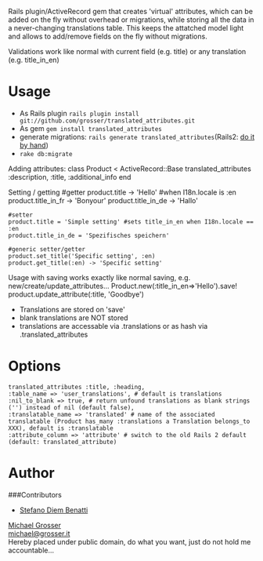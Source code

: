 Rails plugin/ActiveRecord gem that creates 'virtual' attributes, which can be added on the fly without overhead or migrations, while storing all the data in a never-changing translations table.
This keeps the attatched model light and allows to add/remove fields on the fly without migrations.

Validations work like normal with current field (e.g. title) or any translation (e.g. title_in_en)

Usage
=====
 - As Rails plugin  `rails plugin install git://github.com/grosser/translated_attributes.git`
 - As gem `gem install translated_attributes`
 - generate migrations: `rails generate translated_attributes`(Rails2: [do it by hand](http://github.com/grosser/translated_attributes/blob/master/lib/generators/translated_attributes/templates/migration.rb))
 - `rake db:migrate`

Adding attributes:
    class Product < ActiveRecord::Base
      translated_attributes :description, :title, :additional_info
    end

Setting / getting
    #getter
    product.title -> 'Hello' #when I18n.locale is :en
    product.title_in_fr -> 'Bonyour'
    product.title_in_de -> 'Hallo'

    #setter
    product.title = 'Simple setting' #sets title_in_en when I18n.locale == :en
    product.title_in_de = 'Spezifisches speichern'

    #generic setter/getter
    product.set_title('Specific setting', :en)
    product.get_title(:en) -> 'Specific setting'

Usage with saving works exactly like normal saving, e.g. new/create/update_attributes...
    Product.new(:title_in_en=>'Hello').save!
    product.update_attribute(:title, 'Goodbye')

 - Translations are stored on 'save'
 - blank translations are NOT stored
 - translations are accessable via .translations or as hash via .translated_attributes

Options
=======
    translated_attributes :title, :heading,
    :table_name => 'user_translations', # default is translations
    :nil_to_blank => true, # return unfound translations as blank strings ('') instead of nil (default false),
    :translatable_name => 'translated' # name of the associated translatable (Product has_many :translations a Translation belongs_to XXX), default is :translatable
    :attribute_column => 'attribute' # switch to the old Rails 2 default (default: translated_attribute)

Author
======

###Contributors
 - [Stefano Diem Benatti](http://github.com/teonimesic)

[Michael Grosser](http://grosser.it)<br/>
michael@grosser.it<br/>
Hereby placed under public domain, do what you want, just do not hold me accountable...
